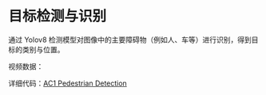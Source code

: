 # 目标检测与识别  
通过 Yolov8 检测模型对图像中的主要障碍物（例如人、车等）进行识别，得到目标的类别与位置。  

<!-- <iframe width="100%" height="315" src="" frameborder="0" allowfullscreen></iframe>   -->

视频数据：  

详细代码：[AC1 Pedestrian Detection](http://gitlab.robosense.cn/super_sensor_sdk/ros2_sdk/perception) 